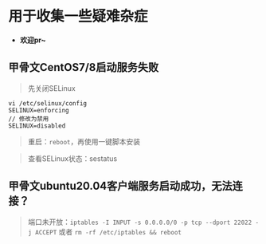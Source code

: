 # 用于收集一些疑难杂症

- **欢迎pr~**

## 甲骨文CentOS7/8启动服务失败

> 先关闭SELinux

```shell
vi /etc/selinux/config
SELINUX=enforcing 
// 修改为禁用
SELINUX=disabled
```

> 重启：`reboot`，再使用一键脚本安装

> 查看SELinux状态：sestatus

## 甲骨文ubuntu20.04客户端服务启动成功，无法连接？

> 端口未开放：`iptables -I INPUT -s 0.0.0.0/0 -p tcp --dport 22022 -j ACCEPT` 或者 `rm -rf /etc/iptables && reboot`
